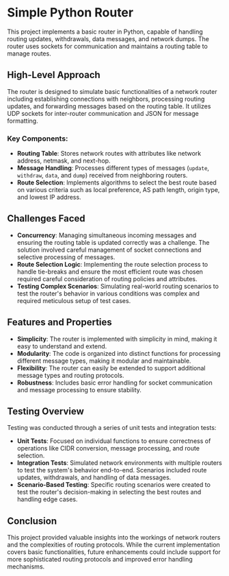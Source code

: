 # Simple Python Router

This project implements a basic router in Python, capable of handling routing updates, withdrawals, data messages, and network dumps. The router uses sockets for communication and maintains a routing table to manage routes.

## High-Level Approach

The router is designed to simulate basic functionalities of a network router including establishing connections with neighbors, processing routing updates, and forwarding messages based on the routing table. It utilizes UDP sockets for inter-router communication and JSON for message formatting.

### Key Components:
- **Routing Table**: Stores network routes with attributes like network address, netmask, and next-hop.
- **Message Handling**: Processes different types of messages (`update`, `withdraw`, `data`, and `dump`) received from neighboring routers.
- **Route Selection**: Implements algorithms to select the best route based on various criteria such as local preference, AS path length, origin type, and lowest IP address.

## Challenges Faced

- **Concurrency**: Managing simultaneous incoming messages and ensuring the routing table is updated correctly was a challenge. The solution involved careful management of socket connections and selective processing of messages.
- **Route Selection Logic**: Implementing the route selection process to handle tie-breaks and ensure the most efficient route was chosen required careful consideration of routing policies and attributes.
- **Testing Complex Scenarios**: Simulating real-world routing scenarios to test the router's behavior in various conditions was complex and required meticulous setup of test cases.

## Features and Properties

- **Simplicity**: The router is implemented with simplicity in mind, making it easy to understand and extend.
- **Modularity**: The code is organized into distinct functions for processing different message types, making it modular and maintainable.
- **Flexibility**: The router can easily be extended to support additional message types and routing protocols.
- **Robustness**: Includes basic error handling for socket communication and message processing to ensure stability.

## Testing Overview

Testing was conducted through a series of unit tests and integration tests:

- **Unit Tests**: Focused on individual functions to ensure correctness of operations like CIDR conversion, message processing, and route selection.
- **Integration Tests**: Simulated network environments with multiple routers to test the system's behavior end-to-end. Scenarios included route updates, withdrawals, and handling of data messages.
- **Scenario-Based Testing**: Specific routing scenarios were created to test the router's decision-making in selecting the best routes and handling edge cases.

## Conclusion

This project provided valuable insights into the workings of network routers and the complexities of routing protocols. While the current implementation covers basic functionalities, future enhancements could include support for more sophisticated routing protocols and improved error handling mechanisms.
